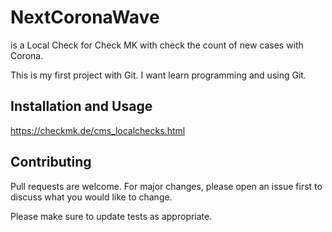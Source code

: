 # NextCoronaWave

is a Local Check for Check MK with check the count of new cases with Corona. 

This is my first project with Git. I want learn programming and using Git.

## Installation and Usage

https://checkmk.de/cms_localchecks.html

## Contributing
Pull requests are welcome. For major changes, please open an issue first to discuss what you would like to change.

Please make sure to update tests as appropriate.
